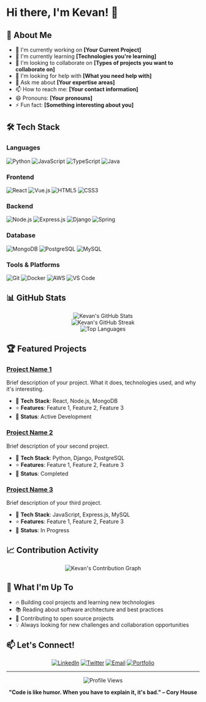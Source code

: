 # Hi there, I'm Kevan! 👋
## 🚀 About Me

- 🔭 I'm currently working on **[Your Current Project]**
- 🌱 I'm currently learning **[Technologies you're learning]**
- 👯 I'm looking to collaborate on **[Types of projects you want to collaborate on]**
- 🤔 I'm looking for help with **[What you need help with]**
- 💬 Ask me about **[Your expertise areas]**
- 📫 How to reach me: **[Your contact information]**
- 😄 Pronouns: **[Your pronouns]**
- ⚡ Fun fact: **[Something interesting about you]**

## 🛠️ Tech Stack

### Languages
![Python](https://img.shields.io/badge/Python-3776AB?style=for-the-badge&logo=python&logoColor=white)
![JavaScript](https://img.shields.io/badge/JavaScript-F7DF1E?style=for-the-badge&logo=javascript&logoColor=black)
![TypeScript](https://img.shields.io/badge/TypeScript-007ACC?style=for-the-badge&logo=typescript&logoColor=white)
![Java](https://img.shields.io/badge/Java-ED8B00?style=for-the-badge&logo=java&logoColor=white)

### Frontend
![React](https://img.shields.io/badge/React-20232A?style=for-the-badge&logo=react&logoColor=61DAFB)
![Vue.js](https://img.shields.io/badge/Vue.js-35495E?style=for-the-badge&logo=vue.js&logoColor=4FC08D)
![HTML5](https://img.shields.io/badge/HTML5-E34F26?style=for-the-badge&logo=html5&logoColor=white)
![CSS3](https://img.shields.io/badge/CSS3-1572B6?style=for-the-badge&logo=css3&logoColor=white)

### Backend
![Node.js](https://img.shields.io/badge/Node.js-43853D?style=for-the-badge&logo=node.js&logoColor=white)
![Express.js](https://img.shields.io/badge/Express.js-404D59?style=for-the-badge)
![Django](https://img.shields.io/badge/Django-092E20?style=for-the-badge&logo=django&logoColor=white)
![Spring](https://img.shields.io/badge/Spring-6DB33F?style=for-the-badge&logo=spring&logoColor=white)

### Database
![MongoDB](https://img.shields.io/badge/MongoDB-4EA94B?style=for-the-badge&logo=mongodb&logoColor=white)
![PostgreSQL](https://img.shields.io/badge/PostgreSQL-316192?style=for-the-badge&logo=postgresql&logoColor=white)
![MySQL](https://img.shields.io/badge/MySQL-00000F?style=for-the-badge&logo=mysql&logoColor=white)

### Tools & Platforms
![Git](https://img.shields.io/badge/Git-F05032?style=for-the-badge&logo=git&logoColor=white)
![Docker](https://img.shields.io/badge/Docker-2496ED?style=for-the-badge&logo=docker&logoColor=white)
![AWS](https://img.shields.io/badge/AWS-232F3E?style=for-the-badge&logo=amazon-aws&logoColor=white)
![VS Code](https://img.shields.io/badge/VS_Code-007ACC?style=for-the-badge&logo=visual-studio-code&logoColor=white)

## 📊 GitHub Stats

<div align="center">
  <img src="https://github-readme-stats.vercel.app/api?username=kevan1&show_icons=true&theme=dark&hide_border=true" alt="Kevan's GitHub Stats" />
</div>

<div align="center">
  <img src="https://github-readme-streak-stats.herokuapp.com/?user=kevan1&theme=dark&hide_border=true" alt="Kevan's GitHub Streak" />
</div>

<div align="center">
  <img src="https://github-readme-stats.vercel.app/api/top-langs/?username=kevan1&layout=compact&theme=dark&hide_border=true" alt="Top Languages" />
</div>

## 🏆 Featured Projects

### [Project Name 1](https://github.com/kevan1/project1)
Brief description of your project. What it does, technologies used, and why it's interesting.
- 🔧 **Tech Stack**: React, Node.js, MongoDB
- ⭐ **Features**: Feature 1, Feature 2, Feature 3
- 🚀 **Status**: Active Development

### [Project Name 2](https://github.com/kevan1/project2)
Brief description of your second project.
- 🔧 **Tech Stack**: Python, Django, PostgreSQL
- ⭐ **Features**: Feature 1, Feature 2, Feature 3
- 🚀 **Status**: Completed

### [Project Name 3](https://github.com/kevan1/project3)
Brief description of your third project.
- 🔧 **Tech Stack**: JavaScript, Express.js, MySQL
- ⭐ **Features**: Feature 1, Feature 2, Feature 3
- 🚀 **Status**: In Progress

## 📈 Contribution Activity

<div align="center">
  <img src="https://github-readme-activity-graph.vercel.app/graph?username=kevan1&theme=react-dark&hide_border=true" alt="Kevan's Contribution Graph" />
</div>

## 🌟 What I'm Up To

- 🔥 Building cool projects and learning new technologies
- 📚 Reading about software architecture and best practices
- 🤝 Contributing to open source projects
- 💡 Always looking for new challenges and collaboration opportunities

## 📫 Let's Connect!

<div align="center">
  
[![LinkedIn](https://img.shields.io/badge/LinkedIn-0077B5?style=for-the-badge&logo=linkedin&logoColor=white)](https://linkedin.com/in/yourprofile)
[![Twitter](https://img.shields.io/badge/Twitter-1DA1F2?style=for-the-badge&logo=twitter&logoColor=white)](https://twitter.com/yourhandle)
[![Email](https://img.shields.io/badge/Email-D14836?style=for-the-badge&logo=gmail&logoColor=white)](mailto:your.email@example.com)
[![Portfolio](https://img.shields.io/badge/Portfolio-000000?style=for-the-badge&logo=About.me&logoColor=white)](https://yourportfolio.com)

</div>

---

<div align="center">
  <img src="https://komarev.com/ghpvc/?username=kevan1&color=blueviolet&style=flat-square&label=Profile+Views" alt="Profile Views" />
</div>

<div align="center">
  
**"Code is like humor. When you have to explain it, it's bad." – Cory House**

</div>
